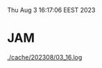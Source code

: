 Thu Aug  3 16:17:06 EEST 2023
# JAM
<a href='./cache/202308/03_16.log'>./cache/202308/03_16.log</a>
